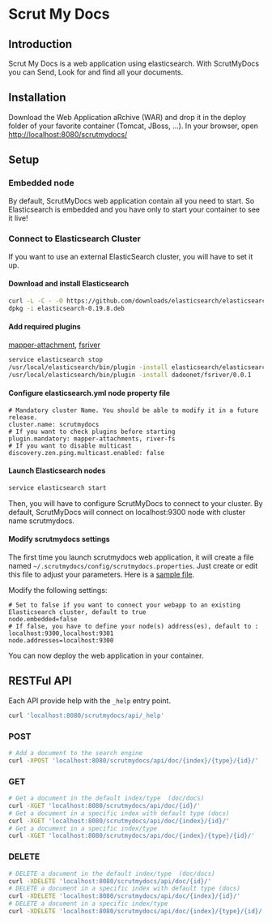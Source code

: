 Scrut My Docs
=========

Introduction
------------

Scrut My Docs is a web application using elasticsearch.
With ScrutMyDocs you can Send, Look for and find all your documents.
 

Installation
------------

Download the Web Application aRchive (WAR) and drop it in the deploy folder of your favorite container (Tomcat, JBoss, ...).
In your browser, open <http://localhost:8080/scrutmydocs/>


Setup
-----

### Embedded node

By default, ScrutMyDocs web application contain all you need to start. So Elasticsearch is embedded and
you have only to start your container to see it live!

### Connect to Elasticsearch Cluster

If you want to use an external ElasticSearch cluster, you will have to set it up.

#### Download and install Elasticsearch

```sh
curl -L -C - -O https://github.com/downloads/elasticsearch/elasticsearch/elasticsearch-0.19.8.deb
dpkg -i elasticsearch-0.19.8.deb
```

#### Add required plugins

[mapper-attachment](https://github.com/elasticsearch/elasticsearch-mapper-attachments), [fsriver](https://github.com/dadoonet/fsriver)

```sh
service elasticsearch stop
/usr/local/elasticsearch/bin/plugin -install elasticsearch/elasticsearch-mapper-attachments/1.4.0
/usr/local/elasticsearch/bin/plugin -install dadoonet/fsriver/0.0.1
```

#### Configure elasticsearch.yml node property file

```
# Mandatory cluster Name. You should be able to modify it in a future release.
cluster.name: scrutmydocs
# If you want to check plugins before starting
plugin.mandatory: mapper-attachments, river-fs
# If you want to disable multicast
discovery.zen.ping.multicast.enabled: false
```

#### Launch Elasticsearch nodes

```sh
service elasticsearch start
```

Then, you will have to configure ScrutMyDocs to connect to your cluster. By default, ScrutMyDocs will connect on
localhost:9300 node with cluster name scrutmydocs.

#### Modify scrutmydocs settings

The first time you launch scrutmydocs web application, it will create a file named `~/.scrutmydocs/config/scrutmydocs.properties`.
Just create or edit this file to adjust your parameters. Here is a 
[sample file](https://github.com/scrutmydocs/scrutmydocs/tree/master/src/main/resources/scrutmydocs/config/scrutmydocs.properties).

Modify the following settings:
```
# Set to false if you want to connect your webapp to an existing Elasticsearch cluster, default to true
node.embedded=false
# If false, you have to define your node(s) address(es), default to : localhost:9300,localhost:9301
node.addresses=localhost:9300
```

You can now deploy the web application in your container.


RESTFul API
-----------

Each API provide help with the `_help` entry point.

```sh
curl 'localhost:8080/scrutmydocs/api/_help'    					 
```


### POST

```sh
# Add a document to the search engine
curl -XPOST 'localhost:8080/scrutmydocs/api/doc/{index}/{type}/{id}/'    					 
```

### GET
 
```sh
# Get a document in the default index/type  (doc/docs)
curl -XGET 'localhost:8080/scrutmydocs/api/doc/{id}/'     	 
# Get a document in a specific index with default type (docs)
curl -XGET 'localhost:8080/scrutmydocs/api/doc/{index}/{id}/' 
# Get a document in a specific index/type
curl -XGET 'localhost:8080/scrutmydocs/api/doc/{index}/{type}/{id}/'   			 	     
```

### DELETE

```sh
# DELETE a document in the default index/type  (doc/docs)
curl -XDELETE 'localhost:8080/scrutmydocs/api/doc/{id}/'         
# DELETE a document in a specific index with default type (docs)
curl -XDELETE 'localhost:8080/scrutmydocs/api/doc/{index}/{id}/'  
# DELETE a document in a specific index/type
curl -XDELETE 'localhost:8080/scrutmydocs/api/doc/{index}/{type}/{id}/'    			 	    
```

